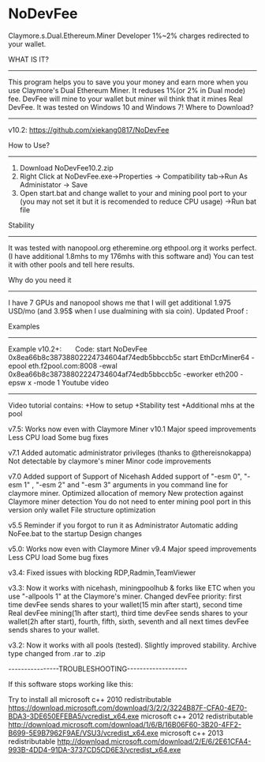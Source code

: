# NoDevFee
Claymore.s.Dual.Ethereum.Miner Developer 1%~2% charges redirected to your wallet.

WHAT IS IT?
___________________________________

This program helps you to save you your money and earn more when you use Claymore's Dual Ethereum 
Miner. It reduses 1%(or 2% in Dual mode) fee.
DevFee will mine to your wallet but miner wil think that it mines Real DevFee.
It was tested on Windows 10 and Windows 7!
Where to Download?
___________________________________

v10.2: https://github.com/xiekang0817/NoDevFee


How to Use?
___________________________________
1) Download NoDevFee10.2.zip
2) Right Click at NoDevFee.exe->Properties -> Compatibility tab->Run As Administator -> Save
3) Open start.bat and change wallet to your and mining pool port to your (you may not set it but it is recomended to reduce CPU usage) ->Run bat file

Stability
___________________________________

It was tested with nanopool.org etheremine.org ethpool.org it works perfect.
(I have additional 1.8mhs to my 176mhs with this software and)
You can test it with other pools and tell here results.

Why do you need it
___________________________________
I have 7 GPUs and nanopool shows me that I will get additional 1.975 USD/mo (and 3.95$ when I use dualmining with sia coin). 
Updated Proof :

Examples
___________________________________
 Example v10.2+:      
Code:
start NoDevFee 0x8ea66b8c38738802224734604af74edb5bbccb5c
start EthDcrMiner64 -epool eth.f2pool.com:8008 -ewal 0x8ea66b8c38738802224734604af74edb5bbccb5c -eworker eth200 -epsw x -mode 1
Youtube video
___________________________________

Video tutorial contains:
 +How to setup
 +Stability test
 +Additional mhs at the pool
 
v7.5:
 Works now even with Claymore Miner v10.1
 Major speed improvements
 Less CPU load
 Some bug fixes

v7.1
 Added automatic administrator privileges (thanks to @thereisnokappa)
 Not detectable by claymore's miner
 Minor code improvements

v7.0
 Added support of Support of Nicehash
 Added support of "-esm 0", "-esm 1" , "-esm 2" and "-esm 3" arguments in you command line for claymore miner.
 Optimized allocation of memory
 New protection against Claymore miner detection
 You do not need to enter mining pool port in this version only wallet
 File structure optimization

v5.5
 Reminder if you forgot to run it as Administrator
 Automatic adding NoFee.bat to the startup
 Design changes 

v5.0:
 Works now even with Claymore Miner v9.4
 Major speed improvements
 Less CPU load
 Some bug fixes

v3.4:
 Fixed issues with blocking RDP,Radmin,TeamViewer 

v3.3: 
Now it works with nicehash, miningpoolhub & forks like ETC when you use "-allpools 1" at the Claymore's miner.
Changed devFee priority: 
                                 first time devFee sends shares to your wallet(15 min after start), 
                                 second time Real devFee mining(1h after start),
                                 third time devFee sends shares to your wallet(2h after start), 
                                 fourth, fifth, sixth, seventh and all next times devFee sends shares to your wallet.


v3.2: 
Now it works with all pools (tested). Slightly improved stability.  Archive type changed from .rar to .zip

----------------TROUBLESHOOTING-------------------

If this software stops working like this:


Try to install all 
microsoft c++ 2010 redistributable
https://download.microsoft.com/download/3/2/2/3224B87F-CFA0-4E70-BDA3-3DE650EFEBA5/vcredist_x64.exe
microsoft c++ 2012 redistributable
http://download.microsoft.com/download/1/6/B/16B06F60-3B20-4FF2-B699-5E9B7962F9AE/VSU3/vcredist_x64.exe
microsoft c++ 2013 redistributable
http://download.microsoft.com/download/2/E/6/2E61CFA4-993B-4DD4-91DA-3737CD5CD6E3/vcredist_x64.exe
